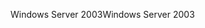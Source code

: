 <span data-ttu-id="b3bad-101">Windows Server 2003</span><span class="sxs-lookup"><span data-stu-id="b3bad-101">Windows Server 2003</span></span>